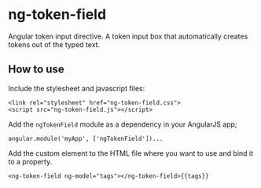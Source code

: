# ng-token-field
Angular token input directive. A token input box that automatically creates tokens out of the typed text.

## How to use

Include the stylesheet and javascript files:
```
<link rel="stylesheet" href="ng-token-field.css"> 
<script src="ng-token-field.js"></script>
```

Add the `ngTokenField` module as a dependency in your AngularJS app;
```
angular.module('myApp', ['ngTokenField'])...
```

Add the custom element <ng-token-field> to the HTML file where you want to use and bind it to a property. 
```
<ng-token-field ng-model="tags"></ng-token-field>{{tags}}
```

